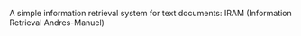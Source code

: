 A simple information retrieval system for text documents: IRAM (Information Retrieval Andres-Manuel)
